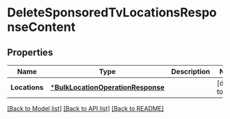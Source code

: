 # DeleteSponsoredTvLocationsResponseContent

## Properties
Name | Type | Description | Notes
------------ | ------------- | ------------- | -------------
**Locations** | [***BulkLocationOperationResponse**](BulkLocationOperationResponse.md) |  | [default to null]

[[Back to Model list]](../README.md#documentation-for-models) [[Back to API list]](../README.md#documentation-for-api-endpoints) [[Back to README]](../README.md)

